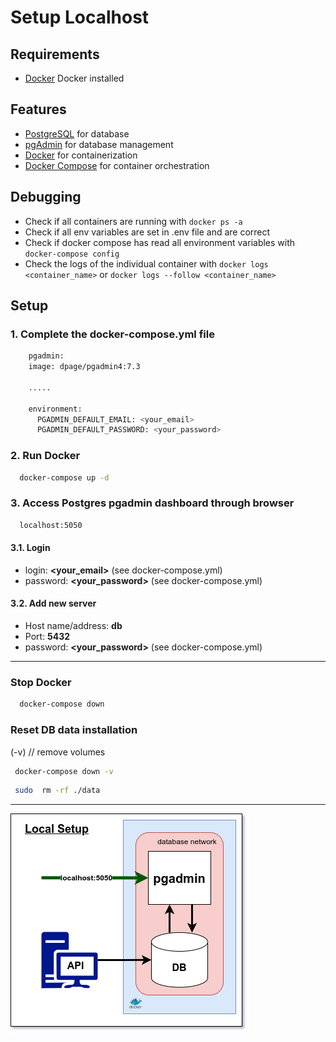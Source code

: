 # Setup Localhost


## Requirements

- [Docker](https://docs.docker.com/get-docker/) Docker installed

## Features

- [PostgreSQL](https://www.postgresql.org/) for database
- [pgAdmin](https://www.pgadmin.org/) for database management
- [Docker](https://www.docker.com/) for containerization
- [Docker Compose](https://docs.docker.com/compose/) for container orchestration

## Debugging

- Check if all containers are running with `docker ps -a`
- Check if all env variables are set in .env file and are correct
- Check if docker compose has read all environment variables with `docker-compose config`
- Check the logs of the individual container with `docker logs <container_name>` or `docker logs --follow <container_name>`

## Setup

### 1. Complete the docker-compose.yml file

```bash
    pgadmin:
    image: dpage/pgadmin4:7.3
    
    .....
    
    environment:
      PGADMIN_DEFAULT_EMAIL: <your_email>
      PGADMIN_DEFAULT_PASSWORD: <your_password>
```

### 2. Run Docker

```bash
  docker-compose up -d
```

### 3. Access Postgres pgadmin dashboard through browser

```bash
  localhost:5050
```
#### 3.1. Login
- login: **<your_email>** (see docker-compose.yml)
- password: **<your_password>** (see docker-compose.yml)

#### 3.2. Add new server
- Host name/address: **db**
- Port: **5432**
- password: **<your_password>** (see docker-compose.yml)

*** 

###  Stop Docker

```bash
  docker-compose down
```

### Reset DB data installation

(-v) // remove volumes
```bash
 docker-compose down -v 
```

```bash
 sudo  rm -rf ./data
```

***

<img src="./utility/3sem-setup-local.drawio.png" alt="3 semester local environment setup">
